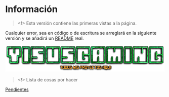 # Información
> <!> Esta versión contiene las primeras vistas a la página.

Cualquier error, sea en código o de escritura se arreglará en la siguiente versión y se añadirá un [README](README.md) real.

![YisusGaming](assets/imgs/YisusGaming.png)

> <!> Lista de cosas por hacer

[Pendientes](ToDo.md)